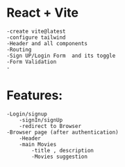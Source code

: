 # React + Vite
    -create vite@latest
    -configure tailwind
    -Header and all components
    -Routing
    -Sign UP/Login Form  and its toggle
    -Form Validation
    -

# Features: 
    -Login/signup
        -signIn/signUp
        -redirect to Browser
    -Browser page (after authentication)
        -Header
        -main Movies
            -title , description
            -Movies suggestion 
